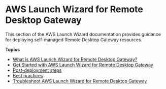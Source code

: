 # AWS Launch Wizard for Remote Desktop Gateway<a name="launch-wizard-remote-desktop-gateway"></a>

This section of the AWS Launch Wizard documentation provides guidance for deploying self\-managed Remote Desktop Gateway resources\.

**Topics**
+ [What is AWS Launch Wizard for Remote Desktop Gateway?](what-is-launch-wizard-remote-desktop-gateway.md)
+ [Get Started with AWS Launch Wizard for Remote Desktop Gateway](launch-wizard-remote-desktop-gateway-getting-started.md)
+ [Post\-deployment steps](post-deployment-steps.md)
+ [Best practices](best-practices.md)
+ [Troubleshoot AWS Launch Wizard for Remote Desktop Gateway](launch-wizard-remote-desktop-gateway-troubleshooting.md)